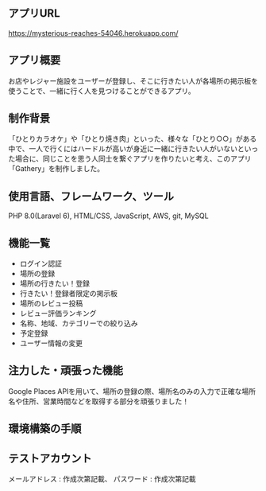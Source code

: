 ## アプリURL
https://mysterious-reaches-54046.herokuapp.com/

## アプリ概要
お店やレジャー施設をユーザーが登録し、そこに行きたい人が各場所の掲示板を使うことで、一緒に行く人を見つけることができるアプリ。

## 制作背景
「ひとりカラオケ」や「ひとり焼き肉」といった、様々な「ひとり○○」がある中で、一人で行くにはハードルが高いが身近に一緒に行きたい人がいないといった場合に、同じことを思う人同士を繋ぐアプリを作りたいと考え、このアプリ「Gathery」を制作しました。

## 使用言語、フレームワーク、ツール
PHP 8.0(Laravel 6), HTML/CSS, JavaScript, AWS, git, MySQL

## 機能一覧

- ログイン認証 
- 場所の登録
- 場所の行きたい！登録
- 行きたい！登録者限定の掲示板
- 場所のレビュー投稿
- レビュー評価ランキング
- 名称、地域、カテゴリーでの絞り込み
- 予定登録
- ユーザー情報の変更

## 注力した・頑張った機能
Google Places APIを用いて、場所の登録の際、場所名のみの入力で正確な場所名や住所、営業時間などを取得する部分を頑張りました！

## 環境構築の手順

## テストアカウント 
メールアドレス : 作成次第記載、
パスワード : 作成次第記載
